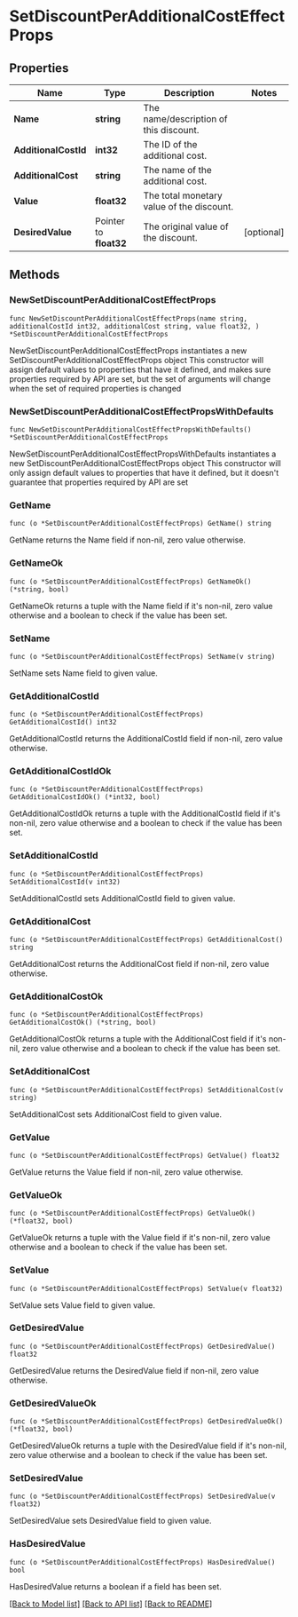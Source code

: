 # SetDiscountPerAdditionalCostEffectProps

## Properties

Name | Type | Description | Notes
------------ | ------------- | ------------- | -------------
**Name** | **string** | The name/description of this discount. | 
**AdditionalCostId** | **int32** | The ID of the additional cost. | 
**AdditionalCost** | **string** | The name of the additional cost. | 
**Value** | **float32** | The total monetary value of the discount. | 
**DesiredValue** | Pointer to **float32** | The original value of the discount. | [optional] 

## Methods

### NewSetDiscountPerAdditionalCostEffectProps

`func NewSetDiscountPerAdditionalCostEffectProps(name string, additionalCostId int32, additionalCost string, value float32, ) *SetDiscountPerAdditionalCostEffectProps`

NewSetDiscountPerAdditionalCostEffectProps instantiates a new SetDiscountPerAdditionalCostEffectProps object
This constructor will assign default values to properties that have it defined,
and makes sure properties required by API are set, but the set of arguments
will change when the set of required properties is changed

### NewSetDiscountPerAdditionalCostEffectPropsWithDefaults

`func NewSetDiscountPerAdditionalCostEffectPropsWithDefaults() *SetDiscountPerAdditionalCostEffectProps`

NewSetDiscountPerAdditionalCostEffectPropsWithDefaults instantiates a new SetDiscountPerAdditionalCostEffectProps object
This constructor will only assign default values to properties that have it defined,
but it doesn't guarantee that properties required by API are set

### GetName

`func (o *SetDiscountPerAdditionalCostEffectProps) GetName() string`

GetName returns the Name field if non-nil, zero value otherwise.

### GetNameOk

`func (o *SetDiscountPerAdditionalCostEffectProps) GetNameOk() (*string, bool)`

GetNameOk returns a tuple with the Name field if it's non-nil, zero value otherwise
and a boolean to check if the value has been set.

### SetName

`func (o *SetDiscountPerAdditionalCostEffectProps) SetName(v string)`

SetName sets Name field to given value.


### GetAdditionalCostId

`func (o *SetDiscountPerAdditionalCostEffectProps) GetAdditionalCostId() int32`

GetAdditionalCostId returns the AdditionalCostId field if non-nil, zero value otherwise.

### GetAdditionalCostIdOk

`func (o *SetDiscountPerAdditionalCostEffectProps) GetAdditionalCostIdOk() (*int32, bool)`

GetAdditionalCostIdOk returns a tuple with the AdditionalCostId field if it's non-nil, zero value otherwise
and a boolean to check if the value has been set.

### SetAdditionalCostId

`func (o *SetDiscountPerAdditionalCostEffectProps) SetAdditionalCostId(v int32)`

SetAdditionalCostId sets AdditionalCostId field to given value.


### GetAdditionalCost

`func (o *SetDiscountPerAdditionalCostEffectProps) GetAdditionalCost() string`

GetAdditionalCost returns the AdditionalCost field if non-nil, zero value otherwise.

### GetAdditionalCostOk

`func (o *SetDiscountPerAdditionalCostEffectProps) GetAdditionalCostOk() (*string, bool)`

GetAdditionalCostOk returns a tuple with the AdditionalCost field if it's non-nil, zero value otherwise
and a boolean to check if the value has been set.

### SetAdditionalCost

`func (o *SetDiscountPerAdditionalCostEffectProps) SetAdditionalCost(v string)`

SetAdditionalCost sets AdditionalCost field to given value.


### GetValue

`func (o *SetDiscountPerAdditionalCostEffectProps) GetValue() float32`

GetValue returns the Value field if non-nil, zero value otherwise.

### GetValueOk

`func (o *SetDiscountPerAdditionalCostEffectProps) GetValueOk() (*float32, bool)`

GetValueOk returns a tuple with the Value field if it's non-nil, zero value otherwise
and a boolean to check if the value has been set.

### SetValue

`func (o *SetDiscountPerAdditionalCostEffectProps) SetValue(v float32)`

SetValue sets Value field to given value.


### GetDesiredValue

`func (o *SetDiscountPerAdditionalCostEffectProps) GetDesiredValue() float32`

GetDesiredValue returns the DesiredValue field if non-nil, zero value otherwise.

### GetDesiredValueOk

`func (o *SetDiscountPerAdditionalCostEffectProps) GetDesiredValueOk() (*float32, bool)`

GetDesiredValueOk returns a tuple with the DesiredValue field if it's non-nil, zero value otherwise
and a boolean to check if the value has been set.

### SetDesiredValue

`func (o *SetDiscountPerAdditionalCostEffectProps) SetDesiredValue(v float32)`

SetDesiredValue sets DesiredValue field to given value.

### HasDesiredValue

`func (o *SetDiscountPerAdditionalCostEffectProps) HasDesiredValue() bool`

HasDesiredValue returns a boolean if a field has been set.


[[Back to Model list]](../README.md#documentation-for-models) [[Back to API list]](../README.md#documentation-for-api-endpoints) [[Back to README]](../README.md)


